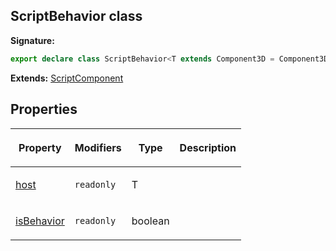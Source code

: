 
## ScriptBehavior class

**Signature:**

```typescript
export declare class ScriptBehavior<T extends Component3D = Component3D> extends ScriptComponent 
```
**Extends:** [ScriptComponent](/reference/scriptcomponent.md)

## Properties

<table><thead><tr><th>

Property


</th><th>

Modifiers


</th><th>

Type


</th><th>

Description


</th></tr></thead>
<tbody><tr><td>

[host](/reference/scriptbehavior/host.md)


</td><td>

`readonly`


</td><td>

T


</td><td>


</td></tr>
<tr><td>

[isBehavior](/reference/scriptbehavior/isbehavior.md)


</td><td>

`readonly`


</td><td>

boolean


</td><td>


</td></tr>
</tbody></table>
